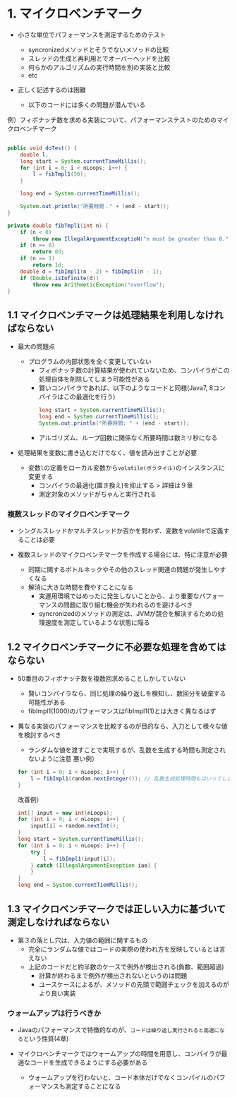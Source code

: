 # 1. マイクロベンチマーク

* 小さな単位でパフォーマンスを測定するためのテスト
  * syncronizedメソッドとそうでないメソッドの比較
  * スレッドの生成と再利用とでオーバーヘッドを比較
  * 何らかのアルゴリズムの実行時間を別の実装と比較
  * etc

* 正しく記述するのは困難
  * 以下のコードには多くの問題が潜んでいる

例）フィボナッチ数を求める実装について、パフォーマンステストのためのマイクロベンチマーク

``` Java

public void doTest() {
    double l;
    long start = System.currentTimeMillis();
    for (int i = 0; i < nLoops; i++) {
        l = fibTmpl1(50);
    }

    long end = System.currentTimeMillis();

    System.out.println("所要時間：" + (end - start));
}

private double fibTmpl1(int n) {
    if (n < 0)
        throw new IllegalArgumentExceptioN("n must be greater than 0.");
    if (n == 0)
        return 0d;
    if (n == 1)
        return 1d;
    double d = fibImpl1(n - 2) + fibImpl1(n - 1);
    if (Double.isInfinite(d))
        throw new ArithmeticException("overflow");
}
```

## 1.1 マイクロベンチマークは処理結果を利用しなければならない

* 最大の問題点
  * プログラムの内部状態を全く変更していない
    * フィボナッチ数の計算結果が使われていないため、コンパイラがこの処理自体を削除してしまう可能性がある
    * 賢いコンパイラであれば、以下のようなコードと同様(Java7, 8コンパイラはこの最適化を行う)
      ``` Java
      long start = System.currentTimeMillis();
      long end = System.currentTimeMillis();
      System.out.println("所要時間: " + (end - start));
      ```
    * アルゴリズム、ループ回数に関係なく所要時間は数ミリ秒になる

* 処理結果を変数に書き込むだけでなく、値を読み出すことが必要
  * 変数`l`の定義をローカル変数から`volatile(ボラタイル)`のインスタンスに変更する
    * コンパイラの最適化(置き換え)を抑止する > 詳細は９章
    * 測定対象のメソッドがちゃんと実行される

### 複数スレッドのマイクロベンチマーク

* シングルスレッドかマルチスレッドか否かを問わず、変数をvolatileで定義することは必要

* 複数スレッドのマイクロベンチマークを作成する場合には、特に注意が必要
  * 同期に関するボトルネックやその他のスレッド関連の問題が発生しやすくなる
  * 解消に大きな時間を費やすことになる
    * 実運用環境ではめったに発生しないことから、より重要なパフォーマンスの問題に取り組む機会が失われるのを避けるべき
    * syncronizedのメソッドの測定は、JVMが競合を解決するための処理速度を測定しているような状態に陥る

## 1.2 マイクロベンチマークに不必要な処理を含めてはならない

* 50番目のフィボナッチ数を複数回求めることしかしていない
  * 賢いコンパイラなら、同じ処理の繰り返しを検知し、数回分を破棄する可能性がある
  * fibImpl1(1000)のパフォーマンスはfibImpl1(1)とは大きく異なるはず

* 異なる実装のパフォーマンスを比較するのが目的なら、入力として様々な値を検討するべき
  * ランダムな値を渡すことで実現するが、乱数を生成する時間も測定されないように注意
  悪い例）
  ``` Java
  for (int i = 0; i < nLoops; i++) {
      l = fibImpl1(random.nextInteger()); // 乱数生成処理時間もはいってしまう
  }
  ```
  改善例）
  ``` Java
  int[] input = new int(nLoops);
  for (int i = 0; i < nLoops; i++) {
      input[i] = random.nextInt();
  }
  long start = System.currentTimeMillis();
  for (int i = 0; i < nLoops; i++) {
      try {
          l = fibImpl1(input[i]);
      } catch (IllegalArgumentException iae) {
      }
  }
  long end = System.currentTiemMillis();
  ```

## 1.3 マイクロベンチマークでは正しい入力に基づいて測定しなければならない

* 第３の落とし穴は、入力値の範囲に関するもの
  * 完全にランダムな値ではコードの実際の使われ方を反映しているとは言えない
  * 上記のコードだと約半数のケースで例外が検出される(負数、範囲超過)
    * 計算が終わるまで例外が検出されないというのは問題
    * ユースケースによるが、メソッドの先頭で範囲チェックを加えるのがより良い実装

### ウォームアップは行うべきか

* Javaのパフォーマンスで特徴的なのが、`コードは繰り返し実行されると高速になる`という性質(4章)

* マイクロベンチマークではウォームアップの時間を用意し、コンパイラが最適なコードを生成できるようにする必要がある
  * ウォームアップを行わないと、コード本体だけでなくコンパイルのパフォーマンスも測定することになる